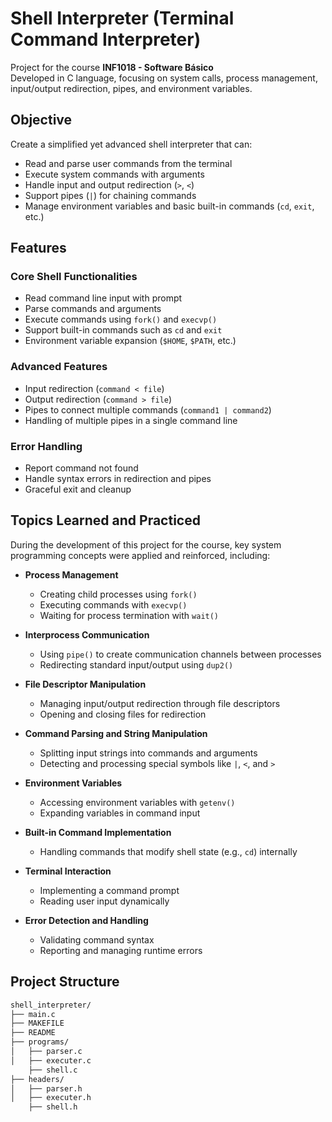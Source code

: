 # Shell Interpreter (Terminal Command Interpreter)

Project for the course **INF1018 - Software Básico**  
Developed in C language, focusing on system calls, process management, input/output redirection, pipes, and environment variables.

## Objective

Create a simplified yet advanced shell interpreter that can:

- Read and parse user commands from the terminal
- Execute system commands with arguments
- Handle input and output redirection (`>`, `<`)
- Support pipes (`|`) for chaining commands
- Manage environment variables and basic built-in commands (`cd`, `exit`, etc.)

## Features

### Core Shell Functionalities
- Read command line input with prompt  
- Parse commands and arguments  
- Execute commands using `fork()` and `execvp()`  
- Support built-in commands such as `cd` and `exit`  
- Environment variable expansion (`$HOME`, `$PATH`, etc.)  

### Advanced Features
- Input redirection (`command < file`)  
- Output redirection (`command > file`)  
- Pipes to connect multiple commands (`command1 | command2`)  
- Handling of multiple pipes in a single command line  

### Error Handling
- Report command not found  
- Handle syntax errors in redirection and pipes  
- Graceful exit and cleanup  

## Topics Learned and Practiced

During the development of this project for the course, key system programming concepts were applied and reinforced, including:

- **Process Management**  
  - Creating child processes using `fork()`  
  - Executing commands with `execvp()`  
  - Waiting for process termination with `wait()`  

- **Interprocess Communication**  
  - Using `pipe()` to create communication channels between processes  
  - Redirecting standard input/output using `dup2()`  

- **File Descriptor Manipulation**  
  - Managing input/output redirection through file descriptors  
  - Opening and closing files for redirection  

- **Command Parsing and String Manipulation**  
  - Splitting input strings into commands and arguments  
  - Detecting and processing special symbols like `|`, `<`, and `>`  

- **Environment Variables**  
  - Accessing environment variables with `getenv()`  
  - Expanding variables in command input  

- **Built-in Command Implementation**  
  - Handling commands that modify shell state (e.g., `cd`) internally  

- **Terminal Interaction**  
  - Implementing a command prompt  
  - Reading user input dynamically  

- **Error Detection and Handling**  
  - Validating command syntax  
  - Reporting and managing runtime errors  

## Project Structure
``` bash
shell_interpreter/
├── main.c
├── MAKEFILE
├── README
├── programs/
│   ├── parser.c
│   ├── executer.c
    ├── shell.c
├── headers/
│   ├── parser.h
│   ├── executer.h
    ├── shell.h
```
